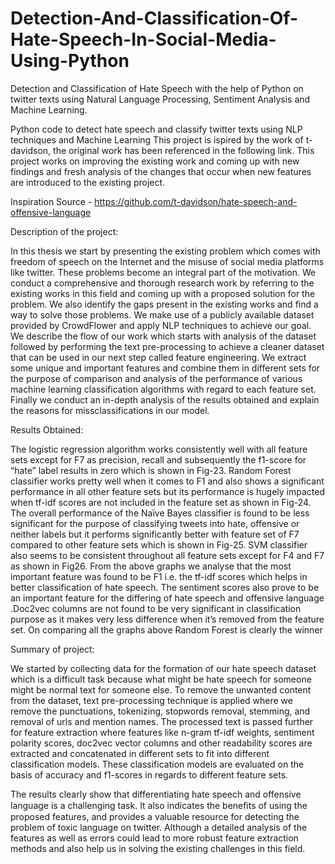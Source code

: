 # Detection-And-Classification-Of-Hate-Speech-In-Social-Media-Using-Python
Detection and Classification of Hate Speech with the help of Python on twitter texts using Natural Language Processing, Sentiment Analysis and Machine Learning.

Python code to detect hate speech and classify twitter texts using NLP techniques and Machine Learning This project is ispired by the work of t-davidson, the original work has been referenced in the following link. This project works on improving the existing work and coming up with new findings and fresh analysis of the changes that occur when new features are introduced to the existing project.

Inspiration Source - https://github.com/t-davidson/hate-speech-and-offensive-language

Description of the project:

In this thesis we start by presenting the existing problem which comes with freedom of speech on the Internet and the misuse of social media platforms like twitter. These problems become an integral part of the motivation. We conduct a comprehensive and thorough research work by referring to the existing works in this field and coming up with a proposed solution for the problem. We also identify the gaps present in the existing works and find a way to solve those problems. We make use of a publicly available dataset provided by CrowdFlower and apply NLP techniques to achieve our goal. We describe the flow of our work which starts with analysis of the dataset followed by performing the text pre-processing to achieve a cleaner dataset that can be used in our next step called feature engineering. We extract some unique and important features and combine them in different sets for the purpose of comparison and analysis of the performance of various machine learning classification algorithms with regard to each feature set. Finally we conduct an in-depth analysis of the results obtained and explain the reasons for missclassifications in our model.

Results Obtained:

The logistic regression algorithm works consistently well with all feature sets except for F7 as precision, recall and subsequently the f1-score for “hate” label results in zero which is shown in Fig-23. Random Forest classifier works pretty well when it comes to F1 and also shows a significant performance in all other feature sets but its performance is hugely impacted when tf-idf scores are not included in the feature set as shown in Fig-24. The overall performance of the Naïve Bayes classifier is found to be less significant for the purpose of classifying tweets into hate, offensive or neither labels but it performs significantly better with feature set of F7 compared to other feature sets which is shown in Fig-25. SVM classifier also seems to be consistent throughout all feature sets except for F4 and F7 as shown in Fig26. From the above graphs we analyse that the most important feature was found to be F1 i.e. the tf-idf scores which helps in better classification of hate speech. The sentiment scores also prove to be an important feature for the differing of hate speech and offensive language .Doc2vec columns are not found to be very significant in classification purpose as it makes very less difference when it’s removed from the feature set. On comparing all the graphs above Random Forest is clearly the winner

Summary of project:

We started by collecting data for the formation of our hate speech dataset which is a difficult task because what might be hate speech for someone might be normal text for someone else. To remove the unwanted content from the dataset, text pre-processing technique is applied where we remove the punctuations, tokenizing, stopwords removal, stemming, and removal of urls and mention names. The processed text is passed further for feature extraction where features like n-gram tf-idf weights, sentiment polarity scores, doc2vec vector columns and other readability scores are extracted and concatenated in different sets to fit into different classification models. These classification models are evaluated on the basis of accuracy and f1-scores in regards to different feature sets.

The results clearly show that differentiating hate speech and offensive language is a challenging task. It also indicates the beneﬁts of using the proposed features, and provides a valuable resource for detecting the problem of toxic language on twitter. Although a detailed analysis of the features as well as errors could lead to more robust feature extraction methods and also help us in solving the existing challenges in this field.

